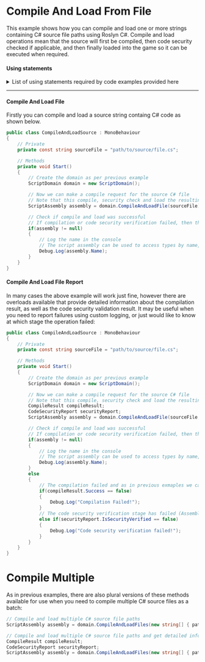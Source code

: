 # Compile And Load From File

This example shows how you can compile and load one or more strings containing C# source file paths using Roslyn C#.
Compile and load operations mean that the source will first be compiled, then code security checked if applicable, and then finally loaded into the game so it can be executed when required.

#### Using statements
<details>
  <summary>List of using statements required by code examples provided here</summary>

```cs
using RoslynCSharp;
using Trivial.CodeSecurity;
using UnityEngine;
```
</details>

---

#### Compile And Load File
Firstly you can compile and load a source string containg C# code as shown below.

```cs
public class CompileAndLoadSource : MonoBehaviour
{
    // Private
    private const string sourceFile = "path/to/source/file.cs";

    // Methods
    private void Start()
    {
        // Create the domain as per previous example
        ScriptDomain domain = new ScriptDomain();

        // Now we can make a compile request for the source C# file
        // Note that this compile, security check and load the resulting assembly into the game if successful. 
        ScriptAssembly assembly = domain.CompileAndLoadFile(sourceFile);

        // Check if compile and load was successful
        // If compilation or code security verification failed, then the assembly will be null and details will be logged in the Unity console by default
        if(assembly != null)
        {
            // Log the name in the console
            // The script assembly can be used to access types by name, base type and other criteria. See later examples for more info
            Debug.Log(assembly.Name);
        }
    }
}
```

#### Compile And Load File Report
In many cases the above example will work just fine, however there are overloads available that provide detailed information about the compilation result, as well as the code security validation result.
It may be useful when you need to report failures using custom logging, or just would like to know at which stage the operation failed:

```cs
public class CompileAndLoadSource : MonoBehaviour
{
    // Private
    private const string sourceFile = "path/to/source/file.cs";

    // Methods
    private void Start()
    {
        // Create the domain as per previous example
        ScriptDomain domain = new ScriptDomain();

        // Now we can make a compile request for the source C# file
        // Note that this compile, security check and load the resulting assembly into the game if successful.
        CompileResult compileResult;
        CodeSecurityReport securityReport;
        ScriptAssembly assembly = domain.CompileAndLoadFile(sourceFile, out compileResult, out securityReport);

        // Check if compile and load was successful
        // If compilation or code security verification failed, then the assembly will be null and details will be logged in the Unity console by default
        if(assembly != null)
        {
            // Log the name in the console
            // The script assembly can be used to access types by name, base type and other criteria. See later examples for more info
            Debug.Log(assembly.Name);
        }
        else
        {
            // The compilation failed and as in previous exmaples we can get all diagnostic messages from the compile result object
            if(compileResult.Success == false)
            {
                Debug.Log("Compilation Failed!");
            }
            // The code security verification stage has failed (Assembly includes code which is determined to be illegal by the code seuciryt verification rules) and we can get detailed information about the specific from the security report.
            else if(securityReport.IsSecurityVerified == false)
            {
                Debug.Log("Code security verification failed!");
            }
        }
    }
}
```

# Compile Multiple
As in previous examples, there are also plural versions of these methods available for use when you need to compile multiple C# source files as a batch:
```cs
// Compile and load multiple C# source file paths
ScriptAssembly assembly = domain.CompileAndLoadFiles(new string[] { pathA, pathB });

// Compile and load multiple C# source file paths and get detailed information about the result
CompileResult compileResult;
CodeSecurityReport securityReport;
ScriptAssembly assembly = domain.CompileAndLoadFiles(new string[] { pathA, pathB }, out compileResult, out securityReport);
```
